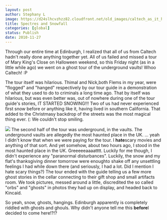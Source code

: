 ```yaml
---
layout: post
author: Stephany L
image: https://d24slhcvzhzz82.cloudfront.net/old_images/caltech_as_it_happens/6a0105349b8251970b0147e02d8f07970b.jpg
title: Spectres and Snowfall
categories: [global]
status: Publish
date: 2010-11-27
---
```


Through our entire time at Edinburgh, I realized that all of us from Caltech hadn't really done anything together yet. All of us failed and missed a tour of Mary King's Close on Halloween weekend, so this Friday night (as in a little while ago) we went on a ghost tour of the underground vaults! Whoo Caltech! :P

The tour itself was hilarious. Thimal and Nick,both Flems in my year, were "flogged" and "hanged" respectively by our tour guide in a demonstration of what they used to do to criminals a long time ago. That by itself was hilarious, but was even better was, out of nowhere during one of the tour guide's stories, IT STARTED SNOWING!!! Two of us had never experienced first snow before or anything like it, having lived in southern California. That added to the Christmasy backdrop of the streets was the most magical thing ever. (: We couldn't stop smiling.


![](https://d24slhcvzhzz82.cloudfront.net/old_images/caltech_as_it_happens/6a0105349b8251970b01348989f2f3970c.jpg)
The second half of the tour was underground, in the vaults. The underground vaults are allegedly the most haunted place in the UK. ... yeah I didn't know that when we were paying for the tour. I **hate**scary movies and anything of that sort. And yet somehow, about two hours ago, I stood in the most haunted place in the UK. Greeeeeaaaatttt. Luckily for me though, I didn't experience any "paranormal disturbances". Luckily, the snow and my flat's thanksgiving dinner tomorrow were enoughto shake off any unsettling feelings I had while down there (and seriously, I had a lot. Did I mention I hate scary things?) The tour ended with the guide telling us a few more ghost stories in the cellar connecting to their gift shop and small artifacts room. We took pictures, messed around a little, discredited the so called "orbs" and "ghosts" in photos they had up on display, and headed back to Kincaid.

So yeah, snow, ghosts, hangings. Edinburgh apparently is completely riddled with ghosts and ghouls. Why didn't anyone tell me this **before**I decided to come here!?!?

